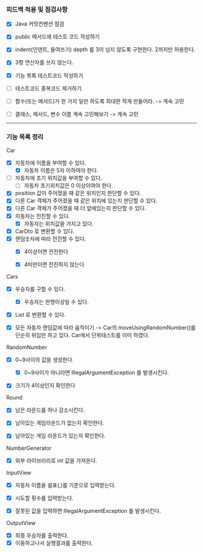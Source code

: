 ### 피드백 적용 및 점검사항

- [x] Java 커밋컨벤션 점검
- [x] public 메서드에 테스트 코드 작성하기
- [x] indent(인덴트, 들여쓰기) depth 를 3이 넘지 않도록 구현한다. 2까지만 허용한다.
- [x] 3항 연산자를 쓰지 않는다.
- [x] 기능 목록 테스트코드 작성하기
- [ ] 테스트코드 중복코드 제거하기
- [ ] 함수(또는 메서드)가 한 가지 일만 하도록 최대한 작게 만들어라. -> 계속 고민
- [ ] 클래스, 메서드, 변수 이름 계속 고민해보기 -> 계속 고민


---

### 기능 목록 정리

Car
- [x] 자동차에 이름을 부여할 수 있다.
  - [x] 자동차 이름은 5자 이하여야 한다.
- [ ] 자동차에 초기 위치값을 부여할 수 있다.
  - [ ] 자동차 초기위치값은 0 이상이여야 한다.
- [x] position 값이 주어졌을 때 같은 위치인지 판단할 수 있다.
- [x] 다른 Car 객체가 주어졌을 때 같은 위치에 있는지 판단할 수 있다.
- [x] 다른 Car 객체가 주어졌을 때 더 앞에있는지 판단할 수 있다.
- [x] 자동차는 전진할 수 있다.
  - [x] 자동자는 위치값을 가지고 있다.
- [x] CarDto 로 변환할 수 있다.
- [x] 랜덤숫자에 따라 전진할 수 있다.
  - [x] 4이상이면 전진한다
  - [x] 4미만이면 전진하지 않는다


Cars
- [x] 우승자를 구할 수 있다.
  - [x] 우승자는 한명이상일 수 있다.
- [x] List<CarDto> 로 변환할 수 있다.
- [x] 모든 자동차 랜덤값에 따라 움직이기 -> Car의 moveUsingRandomNumber()를 단순히 위임만 하고 있다. Car에서 단위테스트를 이미 하였다.

  
RandomNumber
- [x] 0~9사이의 값을 생성한다.
  - [x] 0~9사이가 아니라면 IllegalArgumentException 를 발생시킨다.
- [x] 크기가 4이상인지 확인한다


Round
- [x] 남은 라운드를 하나 감소시킨다.
- [x] 남아있는 게임라운드가 없는지 확인한다.
- [x] 남아있는 게임 라운드가 있는지 확인한다.


NumberGenerator
- [x] 외부 라이브러리로 int 값을 가져온다.


InputView
- [x] 자동차 이름을 쉼표(,)를 기준으로 입력받는다.
- [x] 시도할 횟수를 입력받는다.
- [x] 잘못된 값을 입력하면 IllegalArgumentException 를 발생시킨다.


OutputView
- [x] 최종 우승자를 출력한다.
- [x] 이동하고나서 실행결과를 출력한다.